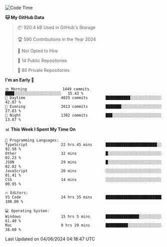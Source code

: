 <!--START_SECTION:waka-->
![Code Time](http://img.shields.io/badge/Code%20Time-5%2C718%20hrs%2053%20mins-blue)

**🐱 My GitHub Data** 

> 📦 920.4 kB Used in GitHub's Storage 
 > 
> 🏆 590 Contributions in the Year 2024
 > 
> 🚫 Not Opted to Hire
 > 
> 📜 14 Public Repositories 
 > 
> 🔑 80 Private Repositories 
 > 
**I'm an Early 🐤** 

```text
🌞 Morning                1449 commits        ████░░░░░░░░░░░░░░░░░░░░░   15.43 % 
🌆 Daytime                4025 commits        ███████████░░░░░░░░░░░░░░   42.87 % 
🌃 Evening                2613 commits        ███████░░░░░░░░░░░░░░░░░░   27.83 % 
🌙 Night                  1302 commits        ███░░░░░░░░░░░░░░░░░░░░░░   13.87 % 
```


📊 **This Week I Spent My Time On** 

```text
💬 Programming Languages: 
TypeScript               22 hrs 45 mins      ███████████████████████░░   92.58 % 
Other                    32 mins             █░░░░░░░░░░░░░░░░░░░░░░░░   02.23 % 
JSON                     29 mins             █░░░░░░░░░░░░░░░░░░░░░░░░   02.02 % 
JavaScript               20 mins             ░░░░░░░░░░░░░░░░░░░░░░░░░   01.41 % 
CSS                      14 mins             ░░░░░░░░░░░░░░░░░░░░░░░░░   00.95 % 

🔥 Editors: 
VS Code                  24 hrs 35 mins      █████████████████████████   100.00 % 

💻 Operating System: 
Windows                  15 hrs 5 mins       ███████████████░░░░░░░░░░   61.40 % 
Mac                      9 hrs 29 mins       ██████████░░░░░░░░░░░░░░░   38.60 % 
```


 Last Updated on 04/06/2024 04:18:47 UTC
<!--END_SECTION:waka-->

